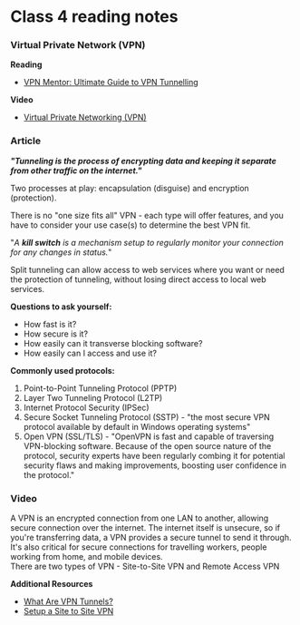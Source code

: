 # Class 4 reading notes

### Virtual Private Network (VPN)

**Reading**
* [VPN Mentor: Ultimate Guide to VPN Tunnelling](https://www.vpnmentor.com/blog/ultimate-guide-to-vpn-tunneling/)

**Video**
* [Virtual Private Networking (VPN)](https://www.youtube.com/watch?v=eDLXs4L_ayA)

### Article
***"Tunneling is the process of encrypting data and keeping it separate from other traffic on the internet."***</br>

Two processes at play: encapsulation (disguise) and encryption (protection). 

There is no "one size fits all" VPN - each type will offer features, and you have to consider your use case(s) to determine the best VPN fit.

"*A **kill switch** is a mechanism setup to regularly monitor your connection for any changes in status.*"

Split tunneling can allow access to web services where you want or need the protection of tunneling, without losing direct access to local web services.

**Questions to ask yourself:**</br>
* How fast is it?
* How secure is it?
* How easily can it transverse blocking software?
* How easily can I access and use it?

**Commonly used protocols:**</br>
1. Point-to-Point Tunneling Protocol (PPTP)
2. Layer Two Tunneling Protocol (L2TP)
3. Internet Protocol Security (IPSec)
4. Secure Socket Tunneling Protocol (SSTP) - "the most secure VPN protocol available by default in Windows operating systems"
5. Open VPN (SSL/TLS) - "OpenVPN is fast and capable of traversing VPN-blocking software. Because of the open source nature of the protocol, security experts have been regularly combing it for potential security flaws and making improvements, boosting user confidence in the protocol."

### Video
A VPN is an encrypted connection from one LAN to another, allowing secure connection over the internet. The internet itself is unsecure, so if you're transferring data, a VPN provides a secure tunnel to send it through. It's also critical for secure connections for travelling workers, people working from home, and mobile devices. </br>
There are two types of VPN - Site-to-Site VPN and Remote Access VPN

**Additional Resources**
* [What Are VPN Tunnels?](https://www.lifewire.com/vpn-tunneling-explained-818174)
* [Setup a Site to Site VPN](https://www.youtube.com/watch?v=JxhsFqGzWdk)